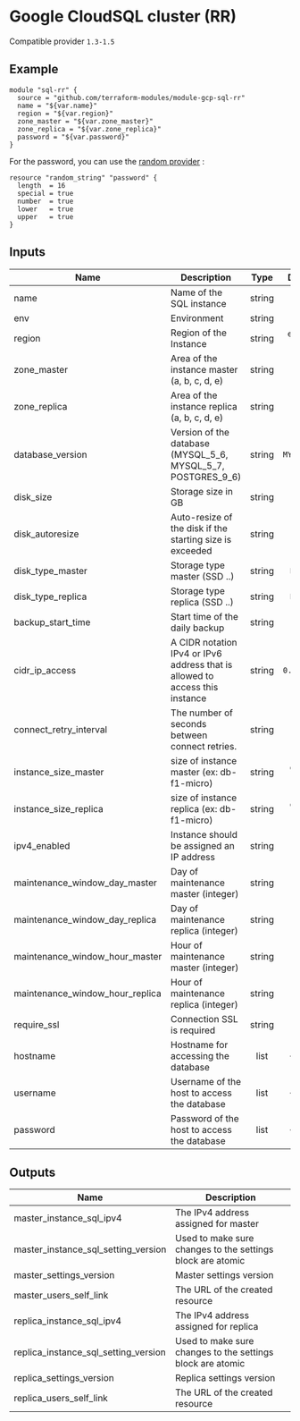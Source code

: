# Google CloudSQL cluster (RR)

Compatible provider `1.3-1.5`

## Example

```
module "sql-rr" {
  source = "github.com/terraform-modules/module-gcp-sql-rr"
  name = "${var.name}"
  region = "${var.region}"
  zone_master = "${var.zone_master}"
  zone_replica = "${var.zone_replica}"
  password = "${var.password}"
}
```

For the password, you can use the [random provider](https://www.terraform.io/docs/providers/random/index.html) :
```hcl
resource "random_string" "password" {
  length  = 16
  special = true
  number  = true
  lower   = true
  upper   = true
}
```

## Inputs

| Name | Description | Type | Default | Required |
|------|-------------|:----:|:-----:|:-----:|
| name | Name of the SQL instance | string | - | yes |
| env | Environment | string | - | yes |
| region | Region of the Instance | string | `europe-west1` | no |
| zone_master | Area of the instance master (a, b, c, d, e) | string | - | yes |
| zone_replica | Area of the instance replica (a, b, c, d, e) | string | - | yes |
| database_version | Version of the database (MYSQL_5_6, MYSQL_5_7, POSTGRES_9_6) | string | `MYSQL_5_7` | no |
| disk_size | Storage size in GB | string | `10` | no |
| disk_autoresize | Auto-resize of the disk if the starting size is exceeded | string | `true` | no |
| disk_type_master | Storage type master (SSD ..) | string | `PD_SSD` | no |
| disk_type_replica | Storage type replica (SSD ..) | string | `PD_SSD` | no |
| backup_start_time | Start time of the daily backup | string | `02:30` | no |
| cidr_ip_access | A CIDR notation IPv4 or IPv6 address that is allowed to access this instance | string | `0.0.0.0/0` | no |
| connect_retry_interval | The number of seconds between connect retries. | string | `60` | no |
| instance_size_master | size of instance master (ex: db-f1-micro) | string | `db-f1-micro` | no |
| instance_size_replica | size of instance replica (ex: db-f1-micro) | string | `db-f1-micro` | no |
| ipv4_enabled | Instance should be assigned an IP address | string | `true` | no |
| maintenance_window_day_master | Day of maintenance master (integer) | string | `7` | no |
| maintenance_window_day_replica | Day of maintenance replica (integer) | string | `3` | no |
| maintenance_window_hour_master | Hour of maintenance master (integer) | string | `4` | no |
| maintenance_window_hour_replica | Hour of maintenance replica (integer) | string | `4` | no |
| require_ssl | Connection SSL is required | string | `false` | no |
| hostname | Hostname for accessing the database | list | `<list>` | no |
| username | Username of the host to access the database | list | `<list>` | no |
| password | Password of the host to access the database | list | `<list>` | no |

## Outputs

| Name | Description |
|------|-------------|
| master_instance_sql_ipv4 | The IPv4 address assigned for master |
| master_instance_sql_setting_version | Used to make sure changes to the settings block are atomic |
| master_settings_version | Master settings version |
| master_users_self_link | The URL of the created resource |
| replica_instance_sql_ipv4 | The IPv4 address assigned for replica |
| replica_instance_sql_setting_version | Used to make sure changes to the settings block are atomic |
| replica_settings_version | Replica settings version |
| replica_users_self_link | The URL of the created resource |